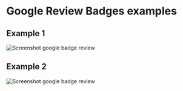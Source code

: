 # Google Review Badges examples

## Example 1
![Screenshot google badge review](./google-badge-review/screenshot-2.png)

## Example 2
![Screenshot google badge review](./google-reviews-button-rectangle/screenshot-1.png)